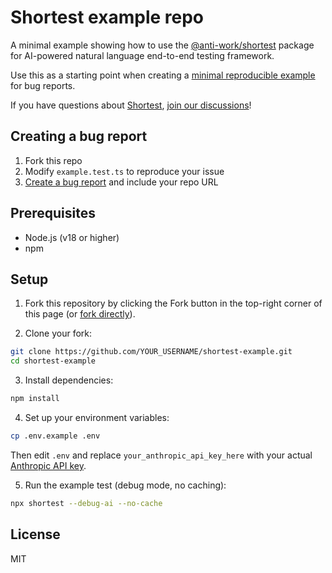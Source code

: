 # Shortest example repo

A minimal example showing how to use the [@anti-work/shortest](https://www.npmjs.com/package/@antiwork/shortest) package for AI-powered natural language end-to-end testing framework.

Use this as a starting point when creating a [minimal reproducible example](https://stackoverflow.com/help/minimal-reproducible-example) for bug reports.

If you have questions about [Shortest](https://shortest.com), [join our discussions](https://github.com/anti-work/shortest/discussions)!

## Creating a bug report

1. Fork this repo
2. Modify `example.test.ts` to reproduce your issue
3. [Create a bug report](https://github.com/anti-work/shortest/issues/new?template=bug.yml) and include your repo URL

## Prerequisites

- Node.js (v18 or higher)
- npm

## Setup

1. Fork this repository by clicking the Fork button in the top-right corner of this page (or [fork directly](https://github.com/anti-work/shortest-example/fork)).

2. Clone your fork:
  ```bash
  git clone https://github.com/YOUR_USERNAME/shortest-example.git
  cd shortest-example
  ```

3. Install dependencies:
```bash
npm install
```

4. Set up your environment variables:
```bash
cp .env.example .env
```
Then edit `.env` and replace `your_anthropic_api_key_here` with your actual [Anthropic API key](https://console.anthropic.com).

5. Run the example test (debug mode, no caching):
```bash
npx shortest --debug-ai --no-cache
```

## License

MIT
